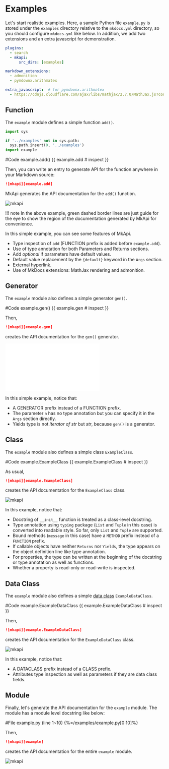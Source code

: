 # Examples

Let's start realistic examples. Here, a sample Python file `example.py` is stored under the `examples` directory relative to the `mkdocs.yml` directory, so you should configure `mkdocs.yml` like below. In addition, we add two extensions and an extra javascript for demonstration.

~~~yml
plugins:
  - search
  - mkapi:
      src_dirs: [examples]

markdown_extensions:
  - admonition
  - pymdownx.arithmatex

extra_javascript:  # for pymdownx.arithmatex
  - https://cdnjs.cloudflare.com/ajax/libs/mathjax/2.7.0/MathJax.js?config=TeX-MML-AM_CHTML
~~~

## Function

The `example` module defines a simple function `add()`.

```python hide
import sys

if '../examples' not in sys.path:
  sys.path.insert(0, '../examples')
import example
```

#Code example.add() {{ example.add # inspect }}

Then, you can write an entry to generate API for the function anywhere in your Markdown source:

~~~markdown
![mkapi][example.add]
~~~

MkApi generates the API documentation for the `add()` function.

![mkapi](example.add)

!!! note
    In the above example, green dashed border lines are just guide for the eye to show the region of the documentation generated by MkApi for convenience.

In this simple example, you can see some features of MkApi.

* Type inspection of `add` (FUNCTION prefix is added before `example.add`).
* Use of type annotation for both Parameters and Returns sections.
* Add *optional* if parameters have default values.
* Default value replacement by the `{default}` keyword in the `Args` section.
* External hyperlink.
* Use of MkDocs extensions: MathJax rendering and admonition.

## Generator

The `example` module also defines a simple generator `gen()`.

#Code example.gen() {{ example.gen # inspect }}

Then,

~~~markdown
![mkapi][example.gen]
~~~

creates the API documentation for the `gen()` generator.

![mkapi](example.gen)

In this simple example, notice that:

* A GENERATOR prefix instead of a FUNCTION prefix.
* The parameter `n` has no type annotation but you can specify it in the `Args` section directly.
* Yields type is not *iterator of str* but *str*, because `gen()` is a generator.

## Class

The `example` module also defines a simple class `ExampleClass`.

#Code example.ExampleClass {{ example.ExampleClass # inspect }}

As usual,

~~~markdown
![mkapi][example.ExampleClass]
~~~

creates the API documentation for the `ExampleClass` class.

![mkapi](example.ExampleClass)

In this example, notice that:

* Docstring of `__init__` function is treated as a class-level docstring.
* Type annotation using `typing` package (`List` and `Tuple` in this case) is converted into readable style. So far, only `List` and `Tuple` are supported.
* Bound methods (`message` in this case) have a `METHOD` prefix instead of a `FUNCTION` prefix.
* If callable objects have neither `Returns` nor `Yields`, the type appears on the object definition line like type annotation.
* For properties, the type can be written at the beginning of the docstring or type annotation as well as functions.
* Whether a property is read-only or read-write is inspected.

## Data Class

The `example` module also defines a simple [data class](https://docs.python.org/3/library/dataclasses.html) `ExampleDataClass`.

#Code example.ExampleDataClass {{ example.ExampleDataClass # inspect }}

Then,

~~~markdown
![mkapi][example.ExampleDataClass]
~~~

creates the API documentation for the `ExampleDataClass` class.

![mkapi](example.ExampleDataClass)

In this example, notice that:

* A DATACLASS prefix instead of a CLASS prefix.
* Attributes type inspection as well as parameters if they are data class fields.

## Module

Finally, let's generate the API documentation for the `example` module. The module has a module level docstring like below:

#File example.py (line 1~10) {%=/examples/example.py[0:10]%}

Then,

~~~markdown
![mkapi][example]
~~~

creates the API documentation for the entire `example` module.

![mkapi](example)
